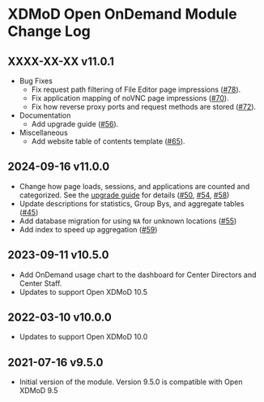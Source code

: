 XDMoD Open OnDemand Module Change Log
=====================

## XXXX-XX-XX v11.0.1

- Bug Fixes
    - Fix request path filtering of File Editor page impressions
      ([\#78](https://github.com/ubccr/xdmod-ondemand/pull/78)).
    - Fix application mapping of noVNC page impressions
      ([\#70](https://github.com/ubccr/xdmod-ondemand/pull/70)).
    - Fix how reverse proxy ports and request methods are stored
      ([\#72](https://github.com/ubccr/xdmod-ondemand/pull/72)).
- Documentation
    - Add upgrade guide
      ([\#56](https://github.com/ubccr/xdmod-ondemand/pull/56)).
- Miscellaneous
    - Add website table of contents template
      ([\#65](https://github.com/ubccr/xdmod-ondemand/pull/65)).

## 2024-09-16 v11.0.0

- Change how page loads, sessions, and applications are counted and
  categorized. See the
  [upgrade guide](https://ondemand.xdmod.org/11.0/upgrade.html) for details
  ([\#50](https://github.com/ubccr/xdmod-ondemand/pull/50), [\#54](https://github.com/ubccr/xdmod-ondemand/pull/54), [\#58](https://github.com/ubccr/xdmod-ondemand/pull/58))
- Update descriptions for statistics, Group Bys, and aggregate tables ([\#45](https://github.com/ubccr/xdmod-ondemand/pull/45))
- Add database migration for using `NA` for unknown locations ([\#55](https://github.com/ubccr/xdmod-ondemand/pull/55))
- Add index to speed up aggregation ([\#59](https://github.com/ubccr/xdmod-ondemand/pull/59))

## 2023-09-11 v10.5.0

- Add OnDemand usage chart to the dashboard for Center Directors and Center Staff.
- Updates to support Open XDMoD 10.5

## 2022-03-10 v10.0.0

- Updates to support Open XDMoD 10.0

## 2021-07-16 v9.5.0

- Initial version of the module. Version 9.5.0 is compatible with Open XDMoD 9.5
